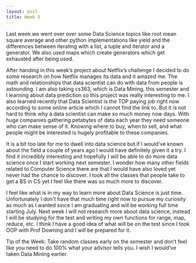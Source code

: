 ```yaml
---
layout: post
title: Week 5
---
```


Last week we went over over some Data Science topics like root mean square average and other python implementations like yield and the differences between iterating with a list, a tuple and iterator and a generator. We also used maps which create generators which get exhausted after being used.

After handing in this week’s project about Netflix’s challenge I decided to do some research on how Netflix manages its data and it amazed me. The math and relationships that data scientist can do with data from people is astounding. I am also taking cs363, which is Data Mining, this semester and I learning about data prediction so this project was really interesting to me. I also learned recently that Data Scientist is the TOP paying job right now according to some online article which I cannot find the link to. But it is not hard to think why a data scientist can make so much money now days. With huge companies gathering petabytes of data each year they need someone who can make sense of it. Knowing where to buy, when to sell, and what people might be interested is hugely profitable to these companies.

It is a bit too late for me to dwell into data science but if I would’ve known about the field a couple of years ago I would have definitely given it a try. I find it incredibly interesting and hopefully I will be able to do more data science once I start working next semester. I wonder how many other fields related to Computer Science there are that I would have also loved yet never had the chance to discover. I took all the classes that people take to get a BS in CS yet I feel like there was so much more to discover.

I feel like what is in my way to learn more about Data Science is just time. Unfortunately I don't have that much time right now to pursue my curiosity as much as I wanted since I am graduating and will be working full time starting July. Next week I will not research more about data science, instead I will be studying for the test and writing my own functions for range, map, reduce, etc. I think I have a good idea of what will be on the test since I took OOP with Prof Downing and I will be prepared for it.

Tip of the Week: Take random classes early on the semester and don’t feel like you need to do 100% what your advisor tells you. I wish I would’ve taken Data Mining earlier.
